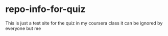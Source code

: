 repo-info-for-quiz
==================
This is just a test site for the quiz in my coursera class
it can be ignored by everyone but me
